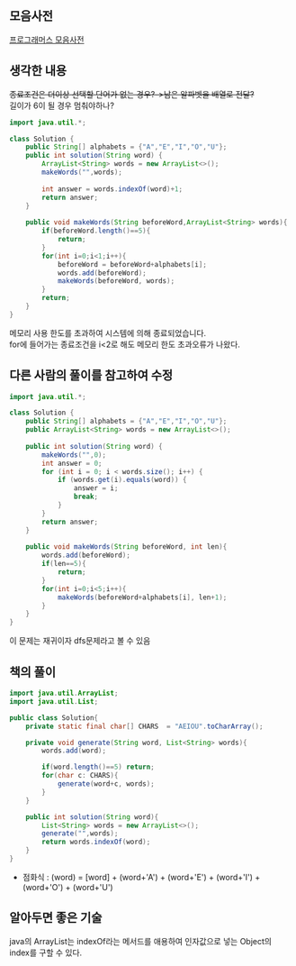 ## 모음사전
[프로그래머스 모음사전](https://school.programmers.co.kr/tryouts/71864/challenges)

## 생각한 내용
~~종료조건은 더이상 선택할 단어가 없는 경우?->남은 알파벳을 배열로 전달?~~  
길이가 6이 될 경우 멈춰야하나?  

~~~java
import java.util.*;

class Solution {
    public String[] alphabets = {"A","E","I","O","U"};
    public int solution(String word) {
        ArrayList<String> words = new ArrayList<>();
        makeWords("",words);
        
        int answer = words.indexOf(word)+1;
        return answer;
    }
    
    public void makeWords(String beforeWord,ArrayList<String> words){
        if(beforeWord.length()==5){
            return;
        }
        for(int i=0;i<1;i++){
            beforeWord = beforeWord+alphabets[i];
            words.add(beforeWord);
            makeWords(beforeWord, words);
        }
        return;
    }
}
~~~
메모리 사용 한도를 초과하여 시스템에 의해 종료되었습니다.  
for에 들어가는 종료조건을 i<2로 해도 메모리 한도 초과오류가 나왔다.  


## 다른 사람의 풀이를 참고하여 수정
~~~java
import java.util.*;

class Solution {
    public String[] alphabets = {"A","E","I","O","U"};
    public ArrayList<String> words = new ArrayList<>();
    
    public int solution(String word) {
        makeWords("",0);
        int answer = 0;
        for (int i = 0; i < words.size(); i++) {
            if (words.get(i).equals(word)) {
                answer = i;
                break;
            }
        }
        return answer;
    }
    
    public void makeWords(String beforeWord, int len){
        words.add(beforeWord);
        if(len==5){
            return;
        }
        for(int i=0;i<5;i++){
            makeWords(beforeWord+alphabets[i], len+1);
        }
    }
}
~~~

이 문제는 재귀이자 dfs문제라고 볼 수 있음  


## 책의 풀이
~~~java
import java.util.ArrayList;
import java.util.List;

public class Solution{
    private static final char[] CHARS  = "AEIOU".toCharArray();

    private void generate(String word, List<String> words){
        words.add(word);

        if(word.length()==5) return;
        for(char c: CHARS){
            generate(word+c, words);
        }
    }

    public int solution(String word){
        List<String> words = new ArrayList<>();
        generate("",words);
        return words.indexOf(word);
    }
}
~~~

- 점화식 : (word) = [word] + (word+'A') + (word+'E') + (word+'I') + (word+'O') + (word+'U')

## 알아두면 좋은 기술
java의 ArrayList는 indexOf라는 메서드를 애용하여 인자값으로 넣는 Object의 index를 구할 수 있다.  